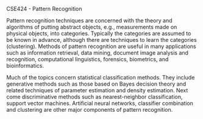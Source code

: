 CSE424 - Pattern Recognition

Pattern recognition techniques are concerned with the theory and algorithms of putting abstract objects, e.g., measurements made on physical objects, into categories. Typically the categories are assumed to be known in advance, although there are techniques to learn the categories (clustering). Methods of pattern recognition are useful in many applications such as information retrieval, data mining, document image analysis and recognition, computational linguistics, forensics, biometrics, and bioinformatics.

Much of the topics concern statistical classification methods. They include generative methods such as those based on Bayes decision theory and related techniques of parameter estimation and density estimation. Next come discriminative methods such as nearest-neighbor classification, support vector machines. Artificial neural networks, classifier combination and clustering are other major components of pattern recognition.
